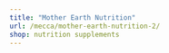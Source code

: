 ```yaml
---
title: "Mother Earth Nutrition"
url: /mecca/mother-earth-nutrition-2/
shop: nutrition supplements
---
```


